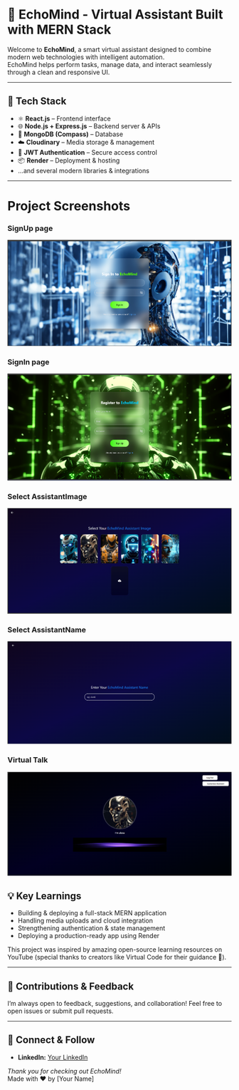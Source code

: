 # 🚀 EchoMind - Virtual Assistant Built with MERN Stack 

Welcome to **EchoMind**, a smart virtual assistant designed to combine modern web technologies with intelligent automation.  
EchoMind helps perform tasks, manage data, and interact seamlessly through a clean and responsive UI.

---

## 🔑 Tech Stack

- ⚛️ **React.js** – Frontend interface  
- 🌐 **Node.js + Express.js** – Backend server & APIs  
- 🍃 **MongoDB (Compass)** – Database  
- ☁️ **Cloudinary** – Media storage & management  
- 🔐 **JWT Authentication** – Secure access control  
- 📦 **Render** – Deployment & hosting  
- …and several modern libraries & integrations

---

 
# Project Screenshots

### SignUp page
![Screenshot 1](<./Screenshot 2025-09-16 200819.png>)

### SignIn page
![Screenshot 2](<./Screenshot 2025-09-16 200841.png>)

### Select AssistantImage
![Screenshot 3](<./Screenshot 2025-09-16 200933.png>)

### Select AssistantName
![Screenshot 4](<./Screenshot 2025-09-16 200947.png>)

### Virtual Talk
![Screenshot 4](<./Screenshot 2025-09-16 201028.png>)

## 💡 Key Learnings

- Building & deploying a full-stack MERN application  
- Handling media uploads and cloud integration  
- Strengthening authentication & state management  
- Deploying a production-ready app using Render  

This project was inspired by amazing open-source learning resources on YouTube (special thanks to creators like Virtual Code for their guidance 🙌).

---

## 🤝 Contributions & Feedback

I’m always open to feedback, suggestions, and collaboration! Feel free to open issues or submit pull requests.

---

## 📢 Connect & Follow

- **LinkedIn:** [Your LinkedIn](https://linkedin.com/in/https://x.com/goelKartik773?s=08)  



*Thank you for checking out EchoMind!*  
Made with ❤️ by [Your Name]
